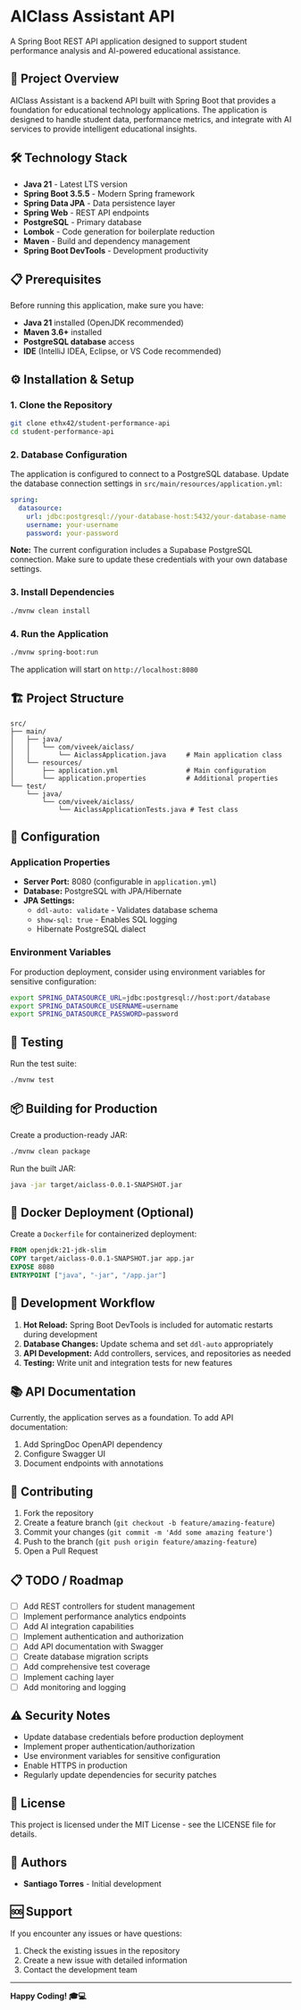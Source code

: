 # AIClass Assistant API

A Spring Boot REST API application designed to support student performance analysis and AI-powered educational assistance.

## 🚀 Project Overview

AIClass Assistant is a backend API built with Spring Boot that provides a foundation for educational technology applications. The application is designed to handle student data, performance metrics, and integrate with AI services to provide intelligent educational insights.

## 🛠️ Technology Stack

- **Java 21** - Latest LTS version
- **Spring Boot 3.5.5** - Modern Spring framework
- **Spring Data JPA** - Data persistence layer
- **Spring Web** - REST API endpoints
- **PostgreSQL** - Primary database
- **Lombok** - Code generation for boilerplate reduction
- **Maven** - Build and dependency management
- **Spring Boot DevTools** - Development productivity

## 📋 Prerequisites

Before running this application, make sure you have:

- **Java 21** installed (OpenJDK recommended)
- **Maven 3.6+** installed
- **PostgreSQL database** access
- **IDE** (IntelliJ IDEA, Eclipse, or VS Code recommended)

## ⚙️ Installation & Setup

### 1. Clone the Repository
```bash
git clone ethx42/student-performance-api
cd student-performance-api
```

### 2. Database Configuration

The application is configured to connect to a PostgreSQL database. Update the database connection settings in `src/main/resources/application.yml`:

```yaml
spring:
  datasource:
    url: jdbc:postgresql://your-database-host:5432/your-database-name
    username: your-username
    password: your-password
```

**Note:** The current configuration includes a Supabase PostgreSQL connection. Make sure to update these credentials with your own database settings.

### 3. Install Dependencies
```bash
./mvnw clean install
```

### 4. Run the Application
```bash
./mvnw spring-boot:run
```

The application will start on `http://localhost:8080`

## 🏗️ Project Structure

```
src/
├── main/
│   ├── java/
│   │   └── com/viveek/aiclass/
│   │       └── AiclassApplication.java     # Main application class
│   └── resources/
│       ├── application.yml                 # Main configuration
│       └── application.properties          # Additional properties
└── test/
    └── java/
        └── com/viveek/aiclass/
            └── AiclassApplicationTests.java # Test class
```

## 🔧 Configuration

### Application Properties

- **Server Port:** 8080 (configurable in `application.yml`)
- **Database:** PostgreSQL with JPA/Hibernate
- **JPA Settings:**
  - `ddl-auto: validate` - Validates database schema
  - `show-sql: true` - Enables SQL logging
  - Hibernate PostgreSQL dialect

### Environment Variables

For production deployment, consider using environment variables for sensitive configuration:

```bash
export SPRING_DATASOURCE_URL=jdbc:postgresql://host:port/database
export SPRING_DATASOURCE_USERNAME=username
export SPRING_DATASOURCE_PASSWORD=password
```

## 🧪 Testing

Run the test suite:
```bash
./mvnw test
```

## 📦 Building for Production

Create a production-ready JAR:
```bash
./mvnw clean package
```

Run the built JAR:
```bash
java -jar target/aiclass-0.0.1-SNAPSHOT.jar
```

## 🐳 Docker Deployment (Optional)

Create a `Dockerfile` for containerized deployment:
```dockerfile
FROM openjdk:21-jdk-slim
COPY target/aiclass-0.0.1-SNAPSHOT.jar app.jar
EXPOSE 8080
ENTRYPOINT ["java", "-jar", "/app.jar"]
```

## 🚀 Development Workflow

1. **Hot Reload:** Spring Boot DevTools is included for automatic restarts during development
2. **Database Changes:** Update schema and set `ddl-auto` appropriately
3. **API Development:** Add controllers, services, and repositories as needed
4. **Testing:** Write unit and integration tests for new features

## 📚 API Documentation

Currently, the application serves as a foundation. To add API documentation:

1. Add SpringDoc OpenAPI dependency
2. Configure Swagger UI
3. Document endpoints with annotations

## 🤝 Contributing

1. Fork the repository
2. Create a feature branch (`git checkout -b feature/amazing-feature`)
3. Commit your changes (`git commit -m 'Add some amazing feature'`)
4. Push to the branch (`git push origin feature/amazing-feature`)
5. Open a Pull Request

## 📋 TODO / Roadmap

- [ ] Add REST controllers for student management
- [ ] Implement performance analytics endpoints
- [ ] Add AI integration capabilities
- [ ] Implement authentication and authorization
- [ ] Add API documentation with Swagger
- [ ] Create database migration scripts
- [ ] Add comprehensive test coverage
- [ ] Implement caching layer
- [ ] Add monitoring and logging

## ⚠️ Security Notes

- Update database credentials before production deployment
- Implement proper authentication/authorization
- Use environment variables for sensitive configuration
- Enable HTTPS in production
- Regularly update dependencies for security patches

## 📄 License

This project is licensed under the MIT License - see the LICENSE file for details.

## 👥 Authors

- **Santiago Torres** - Initial development

## 🆘 Support

If you encounter any issues or have questions:

1. Check the existing issues in the repository
2. Create a new issue with detailed information
3. Contact the development team

---

**Happy Coding! 🎓💻**
